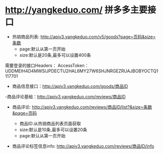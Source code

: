 http://yangkeduo.com/
拼多多主要接口
=============

- 热销商品列表: http://apiv3.yangkeduo.com/v5/goods?page=页码&size=条数
  - page:默认从第一页开始
  - size:默认是20条,最多可以设置400条

需要登录的接口Headers：
AccessToken：UDDMEIH4D4MWSIJPDECTU2HAL6MY27W6SHJNRGEZRUAJBOBYOCTQ1117701

- 商品信息接口：http://apiv3.yangkeduo.com/goods/商品ID

-商品评论基础：http://apiv3.yangkeduo.com/reviews/商品ID

- 商品评论: http://apiv3.yangkeduo.com/reviews/商品ID/list?&size=条数&page=页码
  - 商品ID:从热销商品列表页面获取
  - size:默认是10条,最多可以设置20条
  - page:默认从第一页开始

- 商品评论标签信息info: http://apiv3.yangkeduo.com/reviews/商品ID/info


